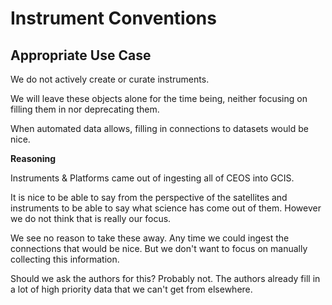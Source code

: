 # Instrument Conventions

## Appropriate Use Case

We do not actively create or curate instruments.

We will leave these objects alone for the time being, neither focusing on filling them in nor deprecating them.

When automated data allows, filling in connections to datasets would be nice.

**Reasoning**

Instruments & Platforms came out of ingesting all of CEOS into GCIS.

It is nice to be able to say from the perspective of the satellites and instruments to be able to say what science has come out of them. However we do not think that is really our focus. 

We see no reason to take these away. Any time we could ingest the connections that would be nice. But we don't want to focus on manually collecting this information.

Should we ask the authors for this? Probably not. The authors already fill in a lot of high priority data that we can't get from elsewhere.
